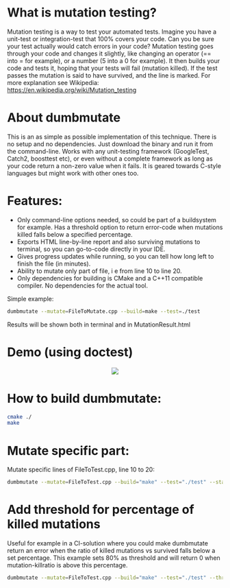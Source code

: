 # What is mutation testing?
Mutation testing is a way to test your automated tests. Imagine you have a unit-test or integration-test that 100% covers your code. Can you be sure your test actually would catch errors in your code? Mutation testing goes through your code and changes it slightly, like changing an operator (== into = for example), or a number (5 into a 0 for example). It then builds your code and tests it, hoping that your tests will fail (mutation killed). If the test passes the mutation is said to have survived, and the line is marked. For more explanation see Wikipedia: https://en.wikipedia.org/wiki/Mutation_testing

# About dumbmutate
This is an as simple as possible implementation of this technique. There is no setup and no dependencies. Just download the binary and run it from the command-line. Works with any unit-testing framework (GoogleTest, Catch2, boosttest etc), or even without a complete framework as long as your code return a non-zero value when it fails. It is geared towards C-style languages but might work with other ones too.

# Features:
- Only command-line options needed, so could be part of a buildsystem for example. Has a threshold option to return error-code when mutations killed falls below a specified percentage.  
- Exports HTML line-by-line report and also surviving mutations to terminal, so you can go-to-code directly in your IDE.
- Gives progress updates while running, so you can tell how long left to finish the file (in minutes).
- Ability to mutate only part of file, i e from line 10 to line 20.
- Only dependencies for building is CMake and a C++11 compatible compiler. No dependencies for the actual tool.


Simple example:
```bash
dumbmutate --mutate=FileToMutate.cpp --build=make --test=./test
```
Results will be shown both in terminal and in MutationResult.html

# Demo (using doctest)
<p align="center"><img src="/demo.gif?raw=true"/></p>

# How to build dumbmutate:
```bash
cmake ./
make
```

# Mutate specific part:
Mutate specific lines of FileToTest.cpp, line 10 to 20:
```bash
dumbmutate --mutate=FileToTest.cpp --build="make" --test="./test" --start=10 --end=20
```

# Add threshold for percentage of killed mutations
Useful for example in a CI-solution where you could make dumbmutate return an error when the ratio of killed mutations vs survived falls below a set percentage. This example sets 80% as threshold and will return 0 when mutation-killratio is above this percentage.
```bash
dumbmutate --mutate=FileToTest.cpp --build="make" --test="./test" --threshold=80
```